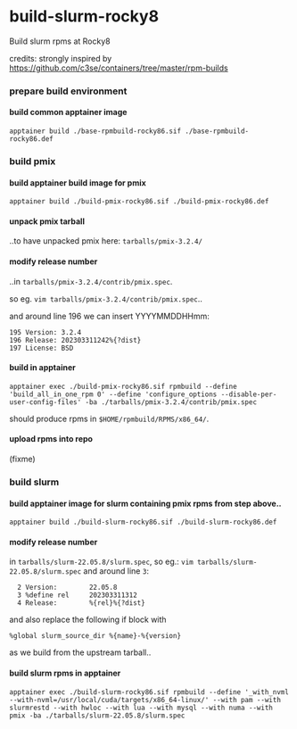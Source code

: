 # build-slurm-rocky8
Build slurm rpms at Rocky8

credits:
strongly inspired by https://github.com/c3se/containers/tree/master/rpm-builds


### prepare build environment

#### build common apptainer image
```
apptainer build ./base-rpmbuild-rocky86.sif ./base-rpmbuild-rocky86.def
```


### build pmix

#### build apptainer build image for pmix

```
apptainer build ./build-pmix-rocky86.sif ./build-pmix-rocky86.def
```

#### unpack pmix tarball

..to have unpacked pmix here: `tarballs/pmix-3.2.4/`

#### modify release number

..in `tarballs/pmix-3.2.4/contrib/pmix.spec`.

so eg. `vim tarballs/pmix-3.2.4/contrib/pmix.spec`..

and around line 196 we can insert YYYYMMDDHHmm:

```
195 Version: 3.2.4
196 Release: 202303311242%{?dist}
197 License: BSD
```
#### build in apptainer

```
apptainer exec ./build-pmix-rocky86.sif rpmbuild --define 'build_all_in_one_rpm 0' --define 'configure_options --disable-per-user-config-files' -ba ./tarballs/pmix-3.2.4/contrib/pmix.spec
```

should produce rpms in `$HOME/rpmbuild/RPMS/x86_64/`.

#### upload rpms into repo

(fixme)

### build slurm

#### build apptainer image for slurm containing pmix rpms from step above..

```
apptainer build ./build-slurm-rocky86.sif ./build-slurm-rocky86.def
```

#### modify release number

in `tarballs/slurm-22.05.8/slurm.spec`, so eg.: `vim tarballs/slurm-22.05.8/slurm.spec` and around line `3`:

```
  2 Version:        22.05.8
  3 %define rel     202303311312
  4 Release:        %{rel}%{?dist}
```

and also replace the following if block with 

```
%global slurm_source_dir %{name}-%{version}
```

as we build from the upstream tarball..

#### build slurm rpms in apptainer

```
apptainer exec ./build-slurm-rocky86.sif rpmbuild --define '_with_nvml --with-nvml=/usr/local/cuda/targets/x86_64-linux/' --with pam --with slurmrestd --with hwloc --with lua --with mysql --with numa --with pmix -ba ./tarballs/slurm-22.05.8/slurm.spec
```

